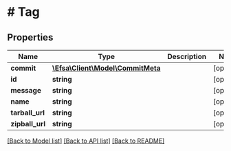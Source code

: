 # # Tag

## Properties

Name | Type | Description | Notes
------------ | ------------- | ------------- | -------------
**commit** | [**\Efsa\Client\Model\CommitMeta**](CommitMeta.md) |  | [optional]
**id** | **string** |  | [optional]
**message** | **string** |  | [optional]
**name** | **string** |  | [optional]
**tarball_url** | **string** |  | [optional]
**zipball_url** | **string** |  | [optional]

[[Back to Model list]](../../README.md#models) [[Back to API list]](../../README.md#endpoints) [[Back to README]](../../README.md)
